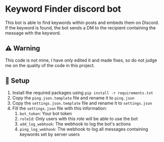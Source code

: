 # Keyword Finder discord bot

This bot is able to find keywords within posts and embeds them on Discord. If the keyword is found, the bot sends a DM to the recipient containing the message with the keyword.

## ⚠️ Warning

This code is not mine, I have only edited it and made fixes, so do not judge me on the quality of the code in this project.

## 📝 Setup

1. Install the required packages using `pip install -r requirements.txt`
2. Copy the `ping.json.template` file and rename it to `ping.json`
3. Copy the `settings.json.template` file and rename it to `settings.json`
4. Fill the `settings.json` file with this information:
    1. `bot_token`: Your bot token
    2. `roleId`: Only users with this role will be able to use the bot
    3. `add_log_webhook`: The webhook to log the bot's actions
    4. `ping_log_webhook`: The webhook to log all messages containing keywords set by server users
